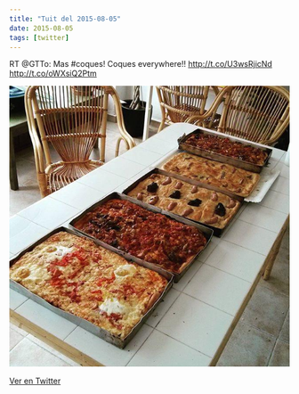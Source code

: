 ```yaml
---
title: "Tuit del 2015-08-05"
date: 2015-08-05
tags: [twitter]
---
```


RT @GTTo: Mas #coques! Coques everywhere!! http://t.co/U3wsRjicNd http://t.co/oWXsiQ2Ptm

![Imagen](/assets/images/628882797512519680-CLZ8kYHWsAAA45U.jpg)

[Ver en Twitter](https://twitter.com/i/web/status/628882797512519680)
